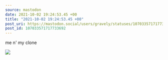 ```yaml
---
source: mastodon
date: 2021-10-02 19:24:53.45 +00
title: "2021-10-02 19:24:53.45 +00"
post_uri: https://mastodon.social/users/gravely/statuses/107033571717733692
post_id: 107033571717733692
---
```

me n' my clone


![](/images/107033571667346534.jpg)

